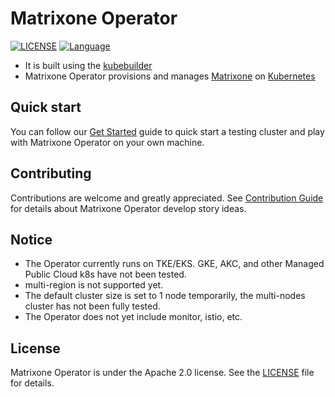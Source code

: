 # Matrixone Operator

[![LICENSE](https://img.shields.io/badge/License-Apache%202.0-blue.svg)](LICENSE)
[![Language](https://img.shields.io/badge/Language-Go-blue.svg)](https://golang.org/)

- It is built using the [kubebuilder](https://book.kubebuilder.io/)
- Matrixone Operator provisions and manages [Matrixone](https://github.com/matrixorigin/matrixone) on [Kubernetes](https://kubernetes.io/)

## Quick start

You can follow our [Get Started](./docs/getting_started.md) guide to quick start a testing cluster and play with Matrixone Operator on your own machine.

## Contributing

Contributions are welcome and greatly appreciated. See [Contribution Guide](./CONTRIBUTING.md) for details about Matrixone Operator develop story ideas.

## Notice

- The Operator currently runs on TKE/EKS. GKE, AKC, and other Managed Public Cloud k8s have not been tested.
- multi-region is not supported yet.
- The default cluster size is set to 1 node temporarily, the multi-nodes cluster has not been fully tested.
- The Operator does not yet include monitor, istio, etc.

## License

Matrixone Operator is under the Apache 2.0 license. See the [LICENSE](./LICENSE) file for details.

